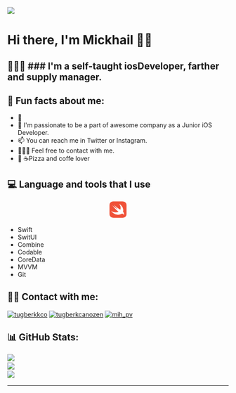 [![](https://visitcount.itsvg.in/api?id=MickhailP&icon=1&color=0)](https://visitcount.itsvg.in)
# Hi there, I'm Mickhail 👋🏼

## 👨🏼‍💻 ### I'm a self-taught iosDeveloper, farther and supply manager.

## 🧵 Fun facts about me:

- 🧠 
- 💼 I'm passionate to be a part of awesome company as a Junior iOS Developer. 
- 📫 You can reach me in Twitter or Instagram.
- 🙋🏼‍♂️ Feel free to contact with me. 
- 🍕 ☕️Pizza and coffe lover




## 💻 Language and tools that I use
<p align="center"><a href="https://developer.apple.com/swift/" target="_blank" rel="noreferrer"> <img src="https://raw.githubusercontent.com/devicons/devicon/master/icons/swift/swift-original.svg" alt="swift" width="40" height="40"/> </a> </p>

- Swift
- SwitUI
- Combine
- Codable
- CoreData
- MVVM
- Git

## 🤙🏼 Contact with me:

<p align="left">
<a href="https://twitter.com/Mickhail_PV" target="blank"><img align="center" src="https://raw.githubusercontent.com/rahuldkjain/github-profile-readme-generator/master/src/images/icons/Social/twitter.svg" alt="tugberkkco" height="30" width="40" /></a>
<a href="https://linkedin.com/in/mikhail-perevozchikov-24382a20a/" target="blank"><img align="center" src="https://raw.githubusercontent.com/rahuldkjain/github-profile-readme-generator/master/src/images/icons/Social/linked-in-alt.svg" alt="tugberkcanozen" height="30" width="40" /></a>
 <a href="https://instagram.com/mih_pv" target="blank"><img align="center" src="https://raw.githubusercontent.com/rahuldkjain/github-profile-readme-generator/master/src/images/icons/Social/instagram.svg" alt="mih_pv" height="30" width="40" /></a>
</p>



## 📊 GitHub Stats:
![](https://github-readme-stats.vercel.app/api?username=MickhailP&theme=dark&hide_border=false&include_all_commits=true&count_private=true)<br/>
![](https://github-readme-streak-stats.herokuapp.com/?user=MickhailP&theme=dark&hide_border=false)<br/>
![](https://github-readme-stats.vercel.app/api/top-langs/?username=MickhailP&theme=dark&hide_border=false&include_all_commits=true&count_private=true&layout=compact)

---



